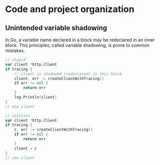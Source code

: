 # Code and project organization

## Unintended variable shadowing

In Go, a variable name declared in a block may be redeclared in an inner block. This principles, called variable shadowing, is prone to common mistakes.

```go
// stupid
var client *http.Client
if tracing {
    // client is shadowed (redeclared) in this block 
    client, err := createClientWithTracing()
    if err != nil {
        return err
    }
    log.Println(client)
}
// use client
```

```go
// solution
var client *http.Client 
if tracing {
    c, err := createClientWithTracing()
    if err != nil {
        return err
    }
    client = c
}
// use client
```